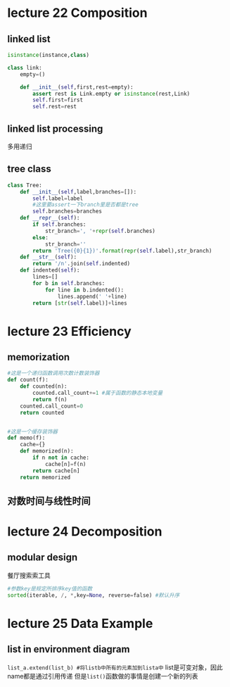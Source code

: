 # lecture 22 Composition
## linked list
```python
isinstance(instance,class)

class link:
    empty=()

    def __init__(self,first,rest=empty):
        assert rest is Link.empty or isinstance(rest,Link)
        self.first=first 
        self.rest=rest
```
## linked list processing
多用递归
## tree class
```python
class Tree:
    def __init__(self,label,branches=[]):
        self.label=label
        #这里要assert一下branch里是否都是tree
        self.branches=branches
    def __repr__(self):
        if self.branches:
            str_branch=', '+repr(self.branches)
        else:
            str_branch=''
        return 'Tree({0}{1})'.format(repr(self.label),str_branch) 
    def __str__(self):
        return '/n'.join(self.indented)
    def indented(self):
        lines=[]
        for b in self.branches:
            for line in b.indented():
                lines.append(' '+line)
        return [str(self.label)]+lines
```
# lecture 23 Efficiency
## memorization
```python
#这是一个递归函数调用次数计数装饰器
def count(f):
    def counted(n):
        counted.call_count+=1 #属于函数的静态本地变量
        return f(n)
    counted.call_count=0
    return counted


#这是一个缓存装饰器
def memo(f):
    cache={}
    def memorized(n):
        if n not in cache:
            cache[n]=f(n)
        return cache[n]
    return memorized
```
## 对数时间与线性时间

# lecture 24 Decomposition
## modular design
餐厅搜索索工具
```python
#参数key是规定所排序key值的函数
sorted(iterable, /, *,key=None, reverse=false) #默认升序
```

# lecture 25 Data Example
## list in environment diagram
`list_a.extend(list_b) #将listb中所有的元素加到lista中`
list是可变对象，因此name都是通过引用传递
但是`list()`函数做的事情是创建一个新的列表

